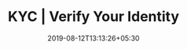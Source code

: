 ---
title: "KYC | Verify Your Identity"
date: 2019-08-12T13:13:26+05:30
type: "credit-report/share"
layout: "kyc-verify-identity"

currentinfo: 'completed'
currentpayment: 'completed'
currentkyc: 'incomplete'
currentreport: ''

verifyIdentity: true
loggedin: true
progressBar: true
---